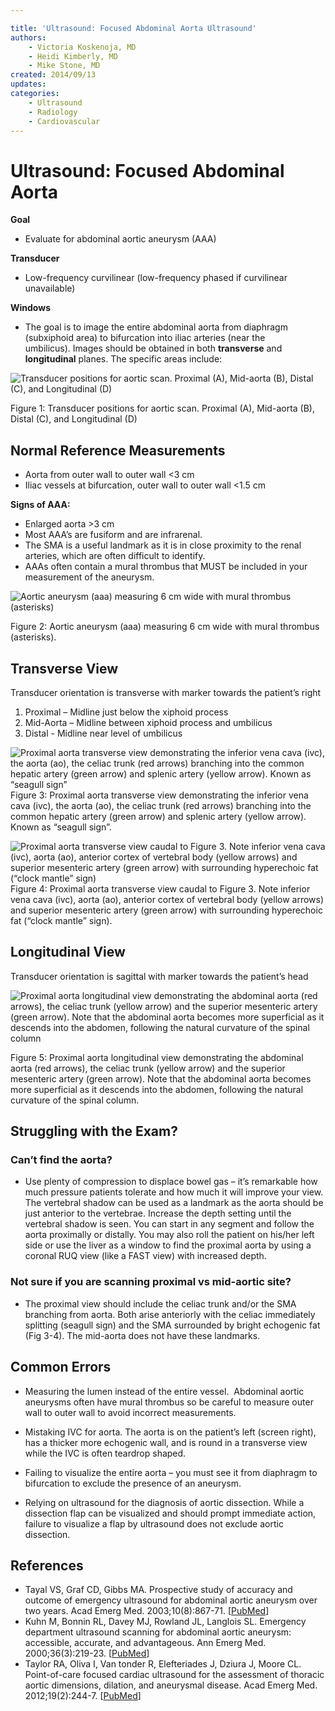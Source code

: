```yaml
---

title: 'Ultrasound: Focused Abdominal Aorta Ultrasound'
authors:
    - Victoria Koskenoja, MD
    - Heidi Kimberly, MD
    - Mike Stone, MD
created: 2014/09/13
updates:
categories:
    - Ultrasound
    - Radiology
    - Cardiovascular
---
```


# Ultrasound: Focused Abdominal Aorta

**Goal**
- Evaluate for abdominal aortic aneurysm (AAA)

**Transducer** 
- Low-frequency curvilinear (low-frequency phased if curvilinear unavailable)

**Windows** 
- The goal is to image the entire abdominal aorta from diaphragm (subxiphoid area) to bifurcation into iliac arteries (near the umbilicus). Images should be obtained in both **transverse** and **longitudinal** planes. The specific areas include:

![Transducer positions for aortic scan. Proximal (A), Mid-aorta (B), Distal (C), and Longitudinal (D)](image-1.png)

Figure 1: Transducer positions for aortic scan. Proximal (A), Mid-aorta (B), Distal (C), and Longitudinal (D)

## Normal Reference Measurements

- Aorta from outer wall to outer wall &lt;3 cm
- Iliac vessels at bifurcation, outer wall to outer wall &lt;1.5 cm

**Signs of AAA:** 
- Enlarged aorta >3 cm
- Most AAA’s are fusiform and are infrarenal.
- The SMA is a useful landmark as it is in close proximity to the renal arteries, which are often difficult to identify. 
- AAAs often contain a mural thrombus that MUST be included in your measurement of the aneurysm.

![Aortic aneurysm (aaa) measuring 6 cm wide with mural thrombus (asterisks)](image-2.png)

Figure 2: Aortic aneurysm (aaa) measuring 6 cm wide with mural thrombus (asterisks).

## Transverse View

Transducer orientation is transverse with marker towards the patient’s right

1. Proximal – Midline just below the xiphoid process
2. Mid-Aorta – Midline between xiphoid process and umbilicus
3. Distal - Midline near level of umbilicus

![Proximal aorta transverse view demonstrating the inferior vena cava (ivc), the aorta (ao), the celiac trunk (red arrows) branching into the common hepatic artery (green arrow) and splenic artery (yellow arrow). Known as “seagull sign”](image-3.png)
Figure 3: Proximal aorta transverse view demonstrating the inferior vena cava (ivc), the aorta (ao), the celiac trunk (red arrows) branching into the common hepatic artery (green arrow) and splenic artery (yellow arrow). Known as “seagull sign”.


![Proximal aorta transverse view caudal to Figure 3. Note inferior vena cava (ivc), aorta (ao), anterior cortex of vertebral body (yellow arrows) and superior mesenteric artery (green arrow) with surrounding hyperechoic fat (“clock mantle” sign)](image-4.png)
Figure 4: Proximal aorta transverse view caudal to Figure 3. Note inferior vena cava (ivc), aorta (ao), anterior cortex of vertebral body (yellow arrows) and superior mesenteric artery (green arrow) with surrounding hyperechoic fat (“clock mantle” sign).

## Longitudinal View

Transducer orientation is sagittal with marker towards the patient’s head 

![Proximal aorta longitudinal view demonstrating the abdominal aorta (red arrows), the celiac trunk (yellow arrow) and the superior mesenteric artery (green arrow). Note that the abdominal aorta becomes more superficial as it descends into the abdomen, following the natural curvature of the spinal column](image-5.png)

Figure 5: Proximal aorta longitudinal view demonstrating the abdominal aorta (red arrows), the celiac trunk (yellow arrow) and the superior mesenteric artery (green arrow). Note that the abdominal aorta becomes more superficial as it descends into the abdomen, following the natural curvature of the spinal column.

## Struggling with the Exam?

### Can’t find the aorta?

- Use plenty of compression to displace bowel gas – it’s remarkable how much pressure patients tolerate and how much it will improve your view. The vertebral shadow can be used as a landmark as the aorta should be just anterior to the vertebrae. Increase the depth setting until the vertebral shadow is seen. You can start in any segment and follow the aorta proximally or distally. You may also roll the patient on his/her left side or use the liver as a window to find the proximal aorta by using a coronal RUQ view (like a FAST view) with increased depth.

### Not sure if you are scanning proximal vs mid-aortic site?

- The proximal view should include the celiac trunk and/or the SMA branching from aorta. Both arise anteriorly with the celiac immediately splitting (seagull sign) and the SMA surrounded by bright echogenic fat (Fig 3-4). The mid-aorta does not have these landmarks.

## Common Errors

- Measuring the lumen instead of the entire vessel.  Abdominal aortic aneurysms often have mural thrombus so be careful to measure outer wall to outer wall to avoid incorrect measurements. 

- Mistaking IVC for aorta. The aorta is on the patient’s left (screen right), has a thicker more echogenic wall, and is round in a transverse view while the IVC is often teardrop shaped.

- Failing to visualize the entire aorta – you must see it from diaphragm to bifurcation to exclude the presence of an aneurysm.  

- Relying on ultrasound for the diagnosis of aortic dissection. While a dissection flap can be visualized and should prompt immediate action, failure to visualize a flap by ultrasound does not exclude aortic dissection.

## References

- Tayal VS, Graf CD, Gibbs MA. Prospective study of accuracy and outcome of emergency ultrasound for abdominal aortic aneurysm over two years. Acad Emerg Med. 2003;10(8):867-71. [[PubMed](http://www.ncbi.nlm.nih.gov/pubmed/12896888)]
- Kuhn M, Bonnin RL, Davey MJ, Rowland JL, Langlois SL. Emergency department ultrasound scanning for abdominal aortic aneurysm: accessible, accurate, and advantageous. Ann Emerg Med. 2000;36(3):219-23. [[PubMed](http://www.ncbi.nlm.nih.gov/pubmed/10969223)]
- Taylor RA, Oliva I, Van tonder R, Elefteriades J, Dziura J, Moore CL. Point-of-care focused cardiac ultrasound for the assessment of thoracic aortic dimensions, dilation, and aneurysmal disease. Acad Emerg Med. 2012;19(2):244-7. [[PubMed](http://www.ncbi.nlm.nih.gov/pubmed/22288871)]
